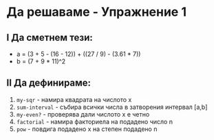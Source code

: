 # Да решаваме - Упражнение 1

## I Да сметнем тези:

  - a = (3 + 5 - (16 - 12)) + ((27 / 9) - (3.61 * 7))
  - b = (7 + 9 * 11)^2

## II Да дефинираме:

1. `my-sqr` - намира квадрата на числото х
2. `sum-interval` - събира всички числа в затворения интервал [a,b]
3. `my-even?` - проверява дали числото x е четно
4. `factorial` - намира факториела на подадено число n
5. `pow` - повдига подадено x на степен подадено n